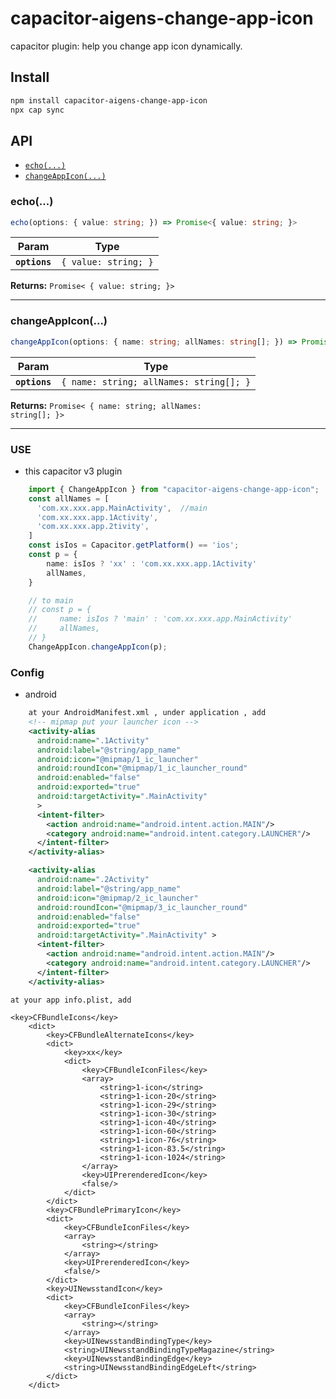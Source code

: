 # capacitor-aigens-change-app-icon

capacitor plugin: help you change app icon dynamically.

## Install

```bash
npm install capacitor-aigens-change-app-icon
npx cap sync
```

## API

<docgen-index>

* [`echo(...)`](#echo)
* [`changeAppIcon(...)`](#changeappicon)

</docgen-index>

<docgen-api>
<!--Update the source file JSDoc comments and rerun docgen to update the docs below-->

### echo(...)

```typescript
echo(options: { value: string; }) => Promise<{ value: string; }>
```

| Param         | Type                            |
| ------------- | ------------------------------- |
| **`options`** | <code>{ value: string; }</code> |

**Returns:** <code>Promise&lt; { value: string; }&gt; </code>

--------------------

### changeAppIcon(...)

```typescript
changeAppIcon(options: { name: string; allNames: string[]; }) => Promise<{ name: string; allNames: string[]; }>
```

| Param         | Type                                               |
| ------------- | -------------------------------------------------- |
| **`options`** | <code>{ name: string; allNames: string[]; }</code> |

**Returns:** <code>Promise&lt; { name: string; allNames: string[]; }&gt; </code>

--------------------

</docgen-api>

### USE 

* this capacitor v3 plugin

```typescript
    import { ChangeAppIcon } from "capacitor-aigens-change-app-icon";
    const allNames = [
      'com.xx.xxx.app.MainActivity',  //main
      'com.xx.xxx.app.1Activity', 
      'com.xx.xxx.app.2tivity',
    ]
    const isIos = Capacitor.getPlatform() == 'ios';
    const p = {
        name: isIos ? 'xx' : 'com.xx.xxx.app.1Activity'
        allNames,
    }

    // to main
    // const p = {
    //     name: isIos ? 'main' : 'com.xx.xxx.app.MainActivity'
    //     allNames,
    // }
    ChangeAppIcon.changeAppIcon(p);

```

### Config

* android

```xml
    at your AndroidManifest.xml , under application , add
    <!-- mipmap put your launcher icon -->
    <activity-alias
      android:name=".1Activity"
      android:label="@string/app_name"
      android:icon="@mipmap/1_ic_launcher"
      android:roundIcon="@mipmap/1_ic_launcher_round"
      android:enabled="false"
      android:exported="true"
      android:targetActivity=".MainActivity"
      >
      <intent-filter>
        <action android:name="android.intent.action.MAIN"/>
        <category android:name="android.intent.category.LAUNCHER"/>
      </intent-filter>
    </activity-alias>

    <activity-alias
      android:name=".2Activity"
      android:label="@string/app_name"
      android:icon="@mipmap/2_ic_launcher"
      android:roundIcon="@mipmap/3_ic_launcher_round"
      android:enabled="false"
      android:exported="true"
      android:targetActivity=".MainActivity" >
      <intent-filter>
        <action android:name="android.intent.action.MAIN"/>
        <category android:name="android.intent.category.LAUNCHER"/>
      </intent-filter>
    </activity-alias>

```

```plist
at your app info.plist, add

<key>CFBundleIcons</key>
	<dict>
		<key>CFBundleAlternateIcons</key>
		<dict>
			<key>xx</key>
			<dict>
				<key>CFBundleIconFiles</key>
				<array>
                    <string>1-icon</string>
					<string>1-icon-20</string>
                    <string>1-icon-29</string>
                    <string>1-icon-30</string>
                    <string>1-icon-40</string>
                    <string>1-icon-60</string>
                    <string>1-icon-76</string>
                    <string>1-icon-83.5</string>
                    <string>1-icon-1024</string>
				</array>
				<key>UIPrerenderedIcon</key>
				<false/>
			</dict>
		</dict>
		<key>CFBundlePrimaryIcon</key>
		<dict>
			<key>CFBundleIconFiles</key>
			<array>
				<string></string>
			</array>
			<key>UIPrerenderedIcon</key>
			<false/>
		</dict>
		<key>UINewsstandIcon</key>
		<dict>
			<key>CFBundleIconFiles</key>
			<array>
				<string></string>
			</array>
			<key>UINewsstandBindingType</key>
			<string>UINewsstandBindingTypeMagazine</string>
			<key>UINewsstandBindingEdge</key>
			<string>UINewsstandBindingEdgeLeft</string>
		</dict>
	</dict>

```
